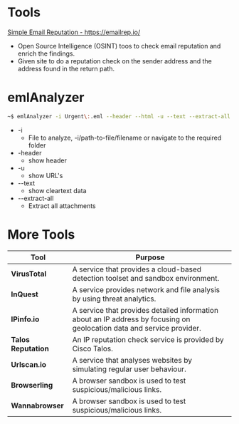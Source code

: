 # Tools
[Simple Email Reputation - https://emailrep.io/ ]( `https://emailrep.io/`)
- Open Source Intelligence (OSINT) toos to check email reputation and enrich the findings. 
- Given site to do a reputation check on the sender address and the address found in the return path.

# emlAnalyzer 
```bash
~$ emlAnalyzer -i Urgent\:.eml --header --html -u --text --extract-all
```
- -i
	- File to analyze, -i/path-to-file/filename or navigate to the required folder
- -header
	- show header
- -u 
	- show URL's
- --text
	- show cleartext data
- --extract-all
	- Extract all attachments

# More Tools
|**Tool**|**Purpose**|
|---|---|
|**VirusTotal**  |A service that provides a cloud-based detection toolset and sandbox environment.|
|**InQuest**  |A service provides network and file analysis by using threat analytics.|
|**IPinfo.io**  |A service that provides detailed information about an IP address by focusing on geolocation data and service provider.|
|**Talos Reputation**  |An IP reputation check service is provided by Cisco Talos.|
|**Urlscan.io**  |A service that analyses websites by simulating regular user behaviour.|
|**Browserling**  |A browser sandbox is used to test suspicious/malicious links.|
|**Wannabrowser**  |A browser sandbox is used to test suspicious/malicious links.|
